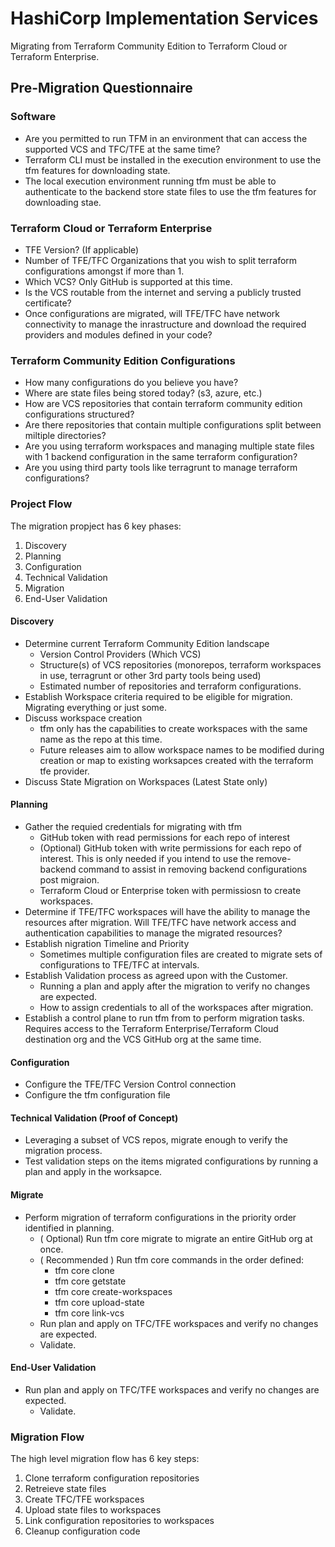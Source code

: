 # HashiCorp Implementation Services
Migrating from Terraform Community Edition to Terraform Cloud or Terraform Enterprise.

## Pre-Migration Questionnaire

### Software

- Are you permitted to run TFM in an environment that can access the supported VCS and TFC/TFE at the same time?
- Terraform CLI must be installed in the execution environment to use the tfm features for downloading state.
- The local execution environment running tfm must be able to authenticate to the backend store state files to use the tfm features for downloading stae.

### Terraform Cloud or Terraform Enterprise
- TFE Version?  (If applicable)
- Number of TFE/TFC Organizations that you wish to split terraform configurations amongst if more than 1.
- Which VCS? Only GitHub is supported at this time.
- Is the VCS routable from the internet and serving a publicly trusted certificate?
- Once configurations are migrated, will TFE/TFC have network connectivity to manage the inrastructure and download the required providers and modules defined in your code?

### Terraform Community Edition Configurations
- How many configurations do you believe you have?
- Where are state files being stored today? (s3, azure, etc.)
- How are VCS repositories that contain terraform community edition configurations structured?
- Are there repositories that contain multiple configurations split between miltiple directories?
- Are you using terraform workspaces and managing multiple state files with 1 backend configuration in the same terraform configuration?
- Are you using third party tools like terragrunt to manage terraform configurations?

### Project Flow
The migration propject has 6 key phases:
1. Discovery
1. Planning
1. Configuration
1. Technical Validation
1. Migration
1. End-User Validation

#### Discovery
- Determine current Terraform Community Edition landscape
    - Version Control Providers (Which VCS)
    - Structure(s) of VCS repositories (monorepos, terraform workspaces in use, terragrunt or other 3rd party tools being used)
    - Estimated number of repositories and terraform configurations.
- Establish Workspace criteria required to be eligible for migration. Migrating everything or just some.
- Discuss workspace creation
  - tfm only has the capabilities to create workspaces with the same name as the repo at this time.
  - Future releases aim to allow workspace names to be modified during creation or map to existing worksapces created with the terraform tfe provider.
- Discuss State Migration on Workspaces (Latest State only)

#### Planning
- Gather the requied credentials for migrating with tfm
    - GitHub token with read permissions for each repo of interest
    - (Optional) GitHub token with write permissions for each repo of interest. This is only needed if you intend to use the remove-backend command to assist in removing backend configurations post migraion.
    - Terraform Cloud or Enterprise token with permissiosn to create workspaces.
- Determine if TFE/TFC workspaces will have the ability to manage the resources after migration. Will TFE/TFC have network access and authentication capabilities to manage the migrated resources?
- Establish nigration Timeline and Priority
    - Sometimes multiple configuration files are created to migrate sets of configurations to TFE/TFC at intervals.
- Establish Validation process as agreed upon with the Customer.
    - Running a plan and apply after the migration to verify no changes are expected.
    - How to assign credentials to all of the workspaces after migration.
- Establish a control plane to run tfm from to perform migration tasks. Requires access to the Terraform Enterprise/Terraform Cloud destination org and the VCS GitHub org at the same time.

#### Configuration

- Configure the TFE/TFC Version Control connection
- Configure the tfm configuration file

#### Technical Validation (Proof of Concept)

- Leveraging a subset of VCS repos, migrate enough to verify the migration process.
- Test validation steps on the items migrated configurations by running a plan and apply in the worksapce.

#### Migrate
- Perform migration of terraform configurations in the priority order identified in planning.
    - ( Optional) Run tfm core migrate to migrate an entire GitHub org at once.
    - ( Recommended ) Run tfm core commands in the order defined:
        - tfm core clone
        - tfm core getstate
        - tfm core create-workspaces
        - tfm core upload-state
        - tfm core link-vcs
    - Run plan and apply on TFC/TFE workspaces and verify no changes are expected.
    - Validate.

#### End-User Validation
- Run plan and apply on TFC/TFE workspaces and verify no changes are expected.
    - Validate. 

### Migration Flow
The high level migration flow has 6 key steps:
1. Clone terraform configuration repositories
2. Retreieve state files
3. Create TFC/TFE workspaces
4. Upload state files to workspaces
5. Link configuration repositories to workspaces
6. Cleanup configuration code

